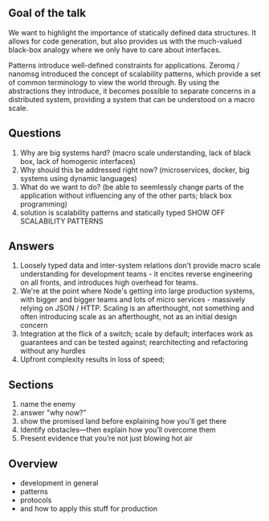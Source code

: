 ## Goal of the talk
We want to highlight the importance of statically defined data structures. It
allows for code generation, but also provides us with the much-valued black-box
analogy where we only have to care about interfaces.

Patterns introduce well-defined constraints for applications. Zeromq / nanomsg
introduced the concept of scalability patterns, which provide a set of common
terminology to view the world through. By using the abstractions they
introduce, it becomes possible to separate concerns in a distributed system,
providing a system that can be understood on a macro scale.

## Questions
1. Why are big systems hard? (macro scale understanding, lack of black box,
   lack of homogenic interfaces)
2. Why should this be addressed right now? (microservices, docker, big systems
   using dynamic languages)
3. What do we want to do? (be able to seemlessly change parts of the
   application without influencing any of the other parts; black box
   programming)
4. solution is scalability patterns and statically typed SHOW OFF SCALABILITY
   PATTERNS

## Answers
1. Loosely typed data and inter-system relations don't provide macro scale
   understanding for development teams - it encites reverse engineering on all
   fronts, and introduces high overhead for teams.
2. We're at the point where Node's getting into large production systems, with
   bigger and bigger teams and lots of micro services - massively relying on
   JSON / HTTP. Scaling is an afterthought, not something and often introducing
   scale as an afterthought, not as an initial design concern
3. Integration at the flick of a switch; scale by default; interfaces work as
   guarantees and can be tested against; rearchitecting and refactoring without
   any hurdles
4. Upfront complexity results in loss of speed;

## Sections
1. name the enemy
2. answer "why now?"
3. show the promised land before explaining how you'll get there
4. Identify obstacles—then explain how you’ll overcome them
5. Present evidence that you’re not just blowing hot air

## Overview
- development in general
- patterns
- protocols
- and how to apply this stuff for production
